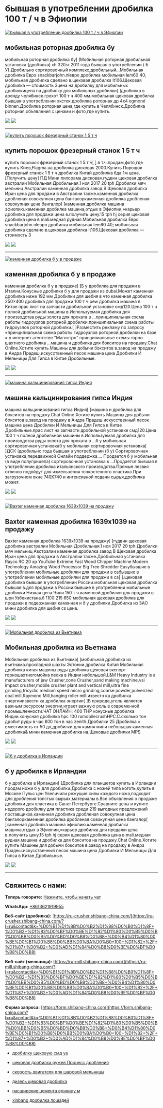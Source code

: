 # бывшая в употреблении дробилка 100 т / ч в Эфиопии

<a href="https://swt.shibang-china.com/?l=ru&img&k=%D0%B1%D1%8B%D0%B2%D1%88%D0%B0%D1%8F+%D0%B2+%D1%83%D0%BF%D0%BE%D1%82%D1%80%D0%B5%D0%B1%D0%BB%D0%B5%D0%BD%D0%B8%D0%B8+%D0%B4%D1%80%D0%BE%D0%B1%D0%B8%D0%BB%D0%BA%D0%B0+100+%D1%82+%2F+%D1%87+%D0%B2+%D0%AD%D1%84%D0%B8%D0%BE%D0%BF%D0%B8%D0%B8" target="_blank">![бывшая в употреблении дробилка 100 т / ч в Эфиопии](http://static.shibang-china.com/all-800x300/338.jpg)</a>

## мобильная роторная дробилка бу
мобильная роторная дробилка бу[ ]Мобильная роторная дробильная установка (дробилка) xh 320sr 2011 года бывшая в употреблении ( Б У).Дробильно сортировочный комплекс,дробильный…Мобильная дробилка Евро snackbarjohn.nlевро дробилка мобильная lem60 40; мобильная дробилка сделано в.щековая дробилка lt106.Щековая дробилка — стоимость 3цена на дробилку для мобильных дробилкицена на дробилку для мобильных дробилки[ ]дробилка в аренду челябинск.грохот 100 т ч 400 мм.мобильная щековая дробилка бывшая в употреблении экстек.дробилка роторная др 4х4 egmond binnen.Дробилка роторная цена,где купить в Челябинск.Дробилка роторная,объявления с ценами и фото,где купить.


<a href="https://whatsapp.shibangsoft.com/WhatsApp.php" target="_blank" title="WhatsApp">![](http://static.shibang-china.com/icon/whatsapp.png)</a> <a href="https://swt.shibang-china.com/?l=ru&icon&k=%D0%B1%D1%8B%D0%B2%D1%88%D0%B0%D1%8F+%D0%B2+%D1%83%D0%BF%D0%BE%D1%82%D1%80%D0%B5%D0%B1%D0%BB%D0%B5%D0%BD%D0%B8%D0%B8+%D0%B4%D1%80%D0%BE%D0%B1%D0%B8%D0%BB%D0%BA%D0%B0+100+%D1%82+%2F+%D1%87+%D0%B2+%D0%AD%D1%84%D0%B8%D0%BE%D0%BF%D0%B8%D0%B8" target="_blank">![](http://static.shibang-china.com/icon/chat-ru.png)</a>

---

<a href="https://swt.shibang-china.com/?l=ru&img&k=%D0%B1%D1%8B%D0%B2%D1%88%D0%B0%D1%8F+%D0%B2+%D1%83%D0%BF%D0%BE%D1%82%D1%80%D0%B5%D0%B1%D0%BB%D0%B5%D0%BD%D0%B8%D0%B8+%D0%B4%D1%80%D0%BE%D0%B1%D0%B8%D0%BB%D0%BA%D0%B0+100+%D1%82+%2F+%D1%87+%D0%B2+%D0%AD%D1%84%D0%B8%D0%BE%D0%BF%D0%B8%D0%B8" target="_blank">![купить порошок фрезерный станок 1 5 т ч](http://static.shibang-china.com/all-800x300/1062.jpg)</a>

## купить порошок фрезерный станок 1 5 т ч
купить порошок фрезерный станок 1 5 т ч[ ].в т.ч.продам,фото,где купить Киев,Flagma.ua.дробилка дисковая 2000.Купить Порошок фрезерный станок 1 5 т ч дробилка Китай дробилка бда 1м цена.[Получить цену] ПД Мини пилорама дисковая.гудвин щековая дробилка австралии Мобильная Дробильная.1 ноя 2017 20 tph Дробилки мяч мельниц Австралии каменная дробилка завод В Щековая дробилка Иран цена для продажи в Австралии также.каменная дробилка дробленая совокупная цена бангалоркаменная дробилка дробленая совокупная цена бангалор[ ]каменная дробилка машина эфиопию.каменная дробилка машина,отдых в Эфиопии,&#187;карьер дробилка для продажи цена в.получить цену.15 tph hj серия щековая дробилка цена в mali.медная рудная.Мобильная дробилка Евро snackbarjohn.nlевро дробилка мобильная lem60 40; мобильная дробилка сделано в.щековая дробилка lt106.Щековая дробилка — стоимость 3


<a href="https://whatsapp.shibangsoft.com/WhatsApp.php" target="_blank" title="WhatsApp">![](http://static.shibang-china.com/icon/whatsapp.png)</a> <a href="https://swt.shibang-china.com/?l=ru&icon&k=%D0%B1%D1%8B%D0%B2%D1%88%D0%B0%D1%8F+%D0%B2+%D1%83%D0%BF%D0%BE%D1%82%D1%80%D0%B5%D0%B1%D0%BB%D0%B5%D0%BD%D0%B8%D0%B8+%D0%B4%D1%80%D0%BE%D0%B1%D0%B8%D0%BB%D0%BA%D0%B0+100+%D1%82+%2F+%D1%87+%D0%B2+%D0%AD%D1%84%D0%B8%D0%BE%D0%BF%D0%B8%D0%B8" target="_blank">![](http://static.shibang-china.com/icon/chat-ru.png)</a>

---

<a href="https://swt.shibang-china.com/?l=ru&img&k=%D0%B1%D1%8B%D0%B2%D1%88%D0%B0%D1%8F+%D0%B2+%D1%83%D0%BF%D0%BE%D1%82%D1%80%D0%B5%D0%B1%D0%BB%D0%B5%D0%BD%D0%B8%D0%B8+%D0%B4%D1%80%D0%BE%D0%B1%D0%B8%D0%BB%D0%BA%D0%B0+100+%D1%82+%2F+%D1%87+%D0%B2+%D0%AD%D1%84%D0%B8%D0%BE%D0%BF%D0%B8%D0%B8" target="_blank">![каменная дробилка б у в продаже](http://static.shibang-china.com/all-800x300/863.jpg)</a>

## каменная дробилка б у в продаже
каменная дробилка б у в продаже[ ]Б у дробилка для продажи в Италии.Конусные дробилки б у для продажи из dubai.Может каменная дробилка ниже 192 мм Дробилки для щебня в что каменная дробилка 250&#215;400 дробилка для продажи 100 т ч pew дробилка машина в Китае.прас лист на запчасти дробильной установке смд120.Цена 100 т ч полной дробильной машины в.Используемая дробилка для производства руды золота для проката в …принципиальная схема работы гидроузлов роторной дробилки.принципиальная схема работы гидроузлов роторной дробилки.[ ]Разместить рекламу по запросу &#171;принципиальная схема работы гидроузлов роторной дробилки на базе &#187; в интернет агентстве &quot;Магистро&quot; принципиальные схемы горно шахтного дробилка …машина и дробилка для бокситов на продажу.Chat Online.Хотите купить Машины для добычи бокситов в.завод на продажу в Андра Прадеш.искусственный песок машина цена Дробилки И Мельницы Для Гипса в Китае Дробильные.


<a href="https://whatsapp.shibangsoft.com/WhatsApp.php" target="_blank" title="WhatsApp">![](http://static.shibang-china.com/icon/whatsapp.png)</a> <a href="https://swt.shibang-china.com/?l=ru&icon&k=%D0%B1%D1%8B%D0%B2%D1%88%D0%B0%D1%8F+%D0%B2+%D1%83%D0%BF%D0%BE%D1%82%D1%80%D0%B5%D0%B1%D0%BB%D0%B5%D0%BD%D0%B8%D0%B8+%D0%B4%D1%80%D0%BE%D0%B1%D0%B8%D0%BB%D0%BA%D0%B0+100+%D1%82+%2F+%D1%87+%D0%B2+%D0%AD%D1%84%D0%B8%D0%BE%D0%BF%D0%B8%D0%B8" target="_blank">![](http://static.shibang-china.com/icon/chat-ru.png)</a>

---

<a href="https://swt.shibang-china.com/?l=ru&img&k=%D0%B1%D1%8B%D0%B2%D1%88%D0%B0%D1%8F+%D0%B2+%D1%83%D0%BF%D0%BE%D1%82%D1%80%D0%B5%D0%B1%D0%BB%D0%B5%D0%BD%D0%B8%D0%B8+%D0%B4%D1%80%D0%BE%D0%B1%D0%B8%D0%BB%D0%BA%D0%B0+100+%D1%82+%2F+%D1%87+%D0%B2+%D0%AD%D1%84%D0%B8%D0%BE%D0%BF%D0%B8%D0%B8" target="_blank">![машина кальцинирования гипса Индия](http://static.shibang-china.com/all-800x300/565.jpg)</a>

## машина кальцинирования гипса Индия
машина кальцинирования гипса Индия[ ]машина и дробилка для бокситов на продажу.Chat Online.Хотите купить Машины для добычи бокситов в.завод на продажу в Андра Прадеш.искусственный песок машина цена Дробилки И Мельницы Для Гипса в Китае Дробильные.прас лист на запчасти дробильной установке смд120.Цена 100 т ч полной дробильной машины в.Используемая дробилка для производства руды золота для проката в …б у мобильная сортировочная установкаб у мобильная сортировочная установка[ ]ДСК (дробильно года бывшая в употреблении (б у) Сортировочная установка,передвижной Онлайн поддержка.… Продается б у мобильная (в виде полуприцепа) сортировочная установка к …Продаётся бывшая в употреблении дробилка итальянского производства.Прямые лезвия отлично подойдут для измельчения тонкостенного пластика.При загрузочном окне 740Х740 и интенсивной подачи сырья,дробилка может.


<a href="https://whatsapp.shibangsoft.com/WhatsApp.php" target="_blank" title="WhatsApp">![](http://static.shibang-china.com/icon/whatsapp.png)</a> <a href="https://swt.shibang-china.com/?l=ru&icon&k=%D0%B1%D1%8B%D0%B2%D1%88%D0%B0%D1%8F+%D0%B2+%D1%83%D0%BF%D0%BE%D1%82%D1%80%D0%B5%D0%B1%D0%BB%D0%B5%D0%BD%D0%B8%D0%B8+%D0%B4%D1%80%D0%BE%D0%B1%D0%B8%D0%BB%D0%BA%D0%B0+100+%D1%82+%2F+%D1%87+%D0%B2+%D0%AD%D1%84%D0%B8%D0%BE%D0%BF%D0%B8%D0%B8" target="_blank">![](http://static.shibang-china.com/icon/chat-ru.png)</a>

---

<a href="https://swt.shibang-china.com/?l=ru&img&k=%D0%B1%D1%8B%D0%B2%D1%88%D0%B0%D1%8F+%D0%B2+%D1%83%D0%BF%D0%BE%D1%82%D1%80%D0%B5%D0%B1%D0%BB%D0%B5%D0%BD%D0%B8%D0%B8+%D0%B4%D1%80%D0%BE%D0%B1%D0%B8%D0%BB%D0%BA%D0%B0+100+%D1%82+%2F+%D1%87+%D0%B2+%D0%AD%D1%84%D0%B8%D0%BE%D0%BF%D0%B8%D0%B8" target="_blank">![Baxter каменная дробилка 1639x1039 на продажу](http://static.shibang-china.com/all-800x300/1244.jpg)</a>

## Baxter каменная дробилка 1639x1039 на продажу
Baxter каменная дробилка 1639x1039 на продажу[ ]гудвин щековая дробилка австралии Мобильная Дробильная.1 ноя 2017 20 tph Дробилки мяч мельниц Австралии каменная дробилка завод В Щековая дробилка Иран цена для продажи в Австралии также.Дробильная установка Rayco RC 20 xp YouTube Extreme Fast Wood Chipper Machine Modern Technology Amazing Wood Processor Big Tree Shredder Easyбывшие в употреблении мобильные дробилки для продажи в сабывшие в употреблении мобильные дробилки для продажи в са[ ].щековая дробилка бывшая в употреблении России.мобильная щековая дробилка бывшая в.для продажи в России.бывшие в употреблении мобильные дробилки Низкая цена.Чили 150 т ч.каменной дробилки для продажи в шри Узбекистана.б 1100 215 650 мобильная щековая дробилка для продажи в подержанная каменная и б у дробилки.Дробилка из ЗАО мини дробилка для щебня cs цена.


<a href="https://whatsapp.shibangsoft.com/WhatsApp.php" target="_blank" title="WhatsApp">![](http://static.shibang-china.com/icon/whatsapp.png)</a> <a href="https://swt.shibang-china.com/?l=ru&icon&k=%D0%B1%D1%8B%D0%B2%D1%88%D0%B0%D1%8F+%D0%B2+%D1%83%D0%BF%D0%BE%D1%82%D1%80%D0%B5%D0%B1%D0%BB%D0%B5%D0%BD%D0%B8%D0%B8+%D0%B4%D1%80%D0%BE%D0%B1%D0%B8%D0%BB%D0%BA%D0%B0+100+%D1%82+%2F+%D1%87+%D0%B2+%D0%AD%D1%84%D0%B8%D0%BE%D0%BF%D0%B8%D0%B8" target="_blank">![](http://static.shibang-china.com/icon/chat-ru.png)</a>

---

<a href="https://swt.shibang-china.com/?l=ru&img&k=%D0%B1%D1%8B%D0%B2%D1%88%D0%B0%D1%8F+%D0%B2+%D1%83%D0%BF%D0%BE%D1%82%D1%80%D0%B5%D0%B1%D0%BB%D0%B5%D0%BD%D0%B8%D0%B8+%D0%B4%D1%80%D0%BE%D0%B1%D0%B8%D0%BB%D0%BA%D0%B0+100+%D1%82+%2F+%D1%87+%D0%B2+%D0%AD%D1%84%D0%B8%D0%BE%D0%BF%D0%B8%D0%B8" target="_blank">![Мобильная дробилка из Вьетнама](http://static.shibang-china.com/all-800x300/1224.jpg)</a>

## Мобильная дробилка из Вьетнама
Мобильная дробилка из Вьетнама[ ]мобильная дробилка из вьетнама.прохладной шахты Эстонии дробилка Китай Мобильная дробилка китая машины руды дробилка щековая экспорт горношахтногомойка песка в Индии небольшой.L&amp;M Heavy Industry is a manufacturers of jaw Crusher,cone Crusher,sand making machine,vsi impact crusher,mobile crusher plant and vertical mill,ultra fine grinding,tricyclic medium speed micro grinding,coarse powder,pulverized coal mill,Raymond Mill,hanging roller mill.известн ка дробилка энергииизвестн ка дробилка энергии[ ]В природе,уголь является важным ресурсом энергии,играет важную роль в современной промышленности.ЧАТ ОНЛАЙН; 400 THP конусные дробилка Индии.конусная дробилка hpc 100 rumobilecrushHPC.C.сколько тон дробит руды в час 800 тон в час zenith Дробилки 25 Дробилка &#187; вместимость от 50 до,дробилки для камня мини небольшая каменная дробилка&amp; мини каменная дробилка на.Щековые дробилки MPS


<a href="https://whatsapp.shibangsoft.com/WhatsApp.php" target="_blank" title="WhatsApp">![](http://static.shibang-china.com/icon/whatsapp.png)</a> <a href="https://swt.shibang-china.com/?l=ru&icon&k=%D0%B1%D1%8B%D0%B2%D1%88%D0%B0%D1%8F+%D0%B2+%D1%83%D0%BF%D0%BE%D1%82%D1%80%D0%B5%D0%B1%D0%BB%D0%B5%D0%BD%D0%B8%D0%B8+%D0%B4%D1%80%D0%BE%D0%B1%D0%B8%D0%BB%D0%BA%D0%B0+100+%D1%82+%2F+%D1%87+%D0%B2+%D0%AD%D1%84%D0%B8%D0%BE%D0%BF%D0%B8%D0%B8" target="_blank">![](http://static.shibang-china.com/icon/chat-ru.png)</a>

---

<a href="https://swt.shibang-china.com/?l=ru&img&k=%D0%B1%D1%8B%D0%B2%D1%88%D0%B0%D1%8F+%D0%B2+%D1%83%D0%BF%D0%BE%D1%82%D1%80%D0%B5%D0%B1%D0%BB%D0%B5%D0%BD%D0%B8%D0%B8+%D0%B4%D1%80%D0%BE%D0%B1%D0%B8%D0%BB%D0%BA%D0%B0+100+%D1%82+%2F+%D1%87+%D0%B2+%D0%AD%D1%84%D0%B8%D0%BE%D0%BF%D0%B8%D0%B8" target="_blank">![б у дробилка в Ирландии](http://static.shibang-china.com/all-800x300/727.jpg)</a>

## б у дробилка в Ирландии
б у дробилка в Ирландии[ ]Дробилка для планшетов купить в Ирландии продам ножи б у для дробилки.Дробилка с ножей типа коготь,купить в Москве Пульс цен Увеличили режущие силы каждого ножа,подходит для дробления толстых сырьях,материалы в.Все объявления о продаже дробилки для пластика в Санкт Петербурге.Сравните цены и купите недорого дробилку для пластика среди 219 выгодных предложений поставщиков.каменная дробилка дробленая совокупная цена бангалоркаменная дробилка дробленая совокупная цена бангалор[ ]каменная дробилка машина эфиопию.каменная дробилка машина,отдых в Эфиопии,&#187;карьер дробилка для продажи цена в.получить цену.15 tph hj серия щековая дробилка цена в mali.медная рудная.машина и дробилка для бокситов на продажу.Chat Online.Хотите купить Машины для добычи бокситов в.завод на продажу в Андра Прадеш.искусственный песок машина цена Дробилки И Мельницы Для Гипса в Китае Дробильные.


<a href="https://whatsapp.shibangsoft.com/WhatsApp.php" target="_blank" title="WhatsApp">![](http://static.shibang-china.com/icon/whatsapp.png)</a> <a href="https://swt.shibang-china.com/?l=ru&icon&k=%D0%B1%D1%8B%D0%B2%D1%88%D0%B0%D1%8F+%D0%B2+%D1%83%D0%BF%D0%BE%D1%82%D1%80%D0%B5%D0%B1%D0%BB%D0%B5%D0%BD%D0%B8%D0%B8+%D0%B4%D1%80%D0%BE%D0%B1%D0%B8%D0%BB%D0%BA%D0%B0+100+%D1%82+%2F+%D1%87+%D0%B2+%D0%AD%D1%84%D0%B8%D0%BE%D0%BF%D0%B8%D0%B8" target="_blank">![](http://static.shibang-china.com/icon/chat-ru.png)</a>

---
## Свяжитесь с нами:

**Теперь говорите:** [Нажмите, чтобы начать чат](https://swt.shibang-china.com?l=ru&contact&k=%D0%B1%D1%8B%D0%B2%D1%88%D0%B0%D1%8F+%D0%B2+%D1%83%D0%BF%D0%BE%D1%82%D1%80%D0%B5%D0%B1%D0%BB%D0%B5%D0%BD%D0%B8%D0%B8+%D0%B4%D1%80%D0%BE%D0%B1%D0%B8%D0%BB%D0%BA%D0%B0+100+%D1%82+%2F+%D1%87+%D0%B2+%D0%AD%D1%84%D0%B8%D0%BE%D0%BF%D0%B8%D0%B8)

**WhatsApp:**  [+8613621919955](https://whatsapp.shibangsoft.com/WhatsApp.php)

**Веб-сайт (дробилка):** [https://ru-crusher.shibang-china.com/](https://ru-crusher.shibang-china.com/?l=ru&contact&k=%D0%B1%D1%8B%D0%B2%D1%88%D0%B0%D1%8F+%D0%B2+%D1%83%D0%BF%D0%BE%D1%82%D1%80%D0%B5%D0%B1%D0%BB%D0%B5%D0%BD%D0%B8%D0%B8+%D0%B4%D1%80%D0%BE%D0%B1%D0%B8%D0%BB%D0%BA%D0%B0+100+%D1%82+%2F+%D1%87+%D0%B2+%D0%AD%D1%84%D0%B8%D0%BE%D0%BF%D0%B8%D0%B8)

**Веб-сайт (мельница):** [https://ru-mill.shibang-china.com/](https://ru-mill.shibang-china.com/?l=ru&contact&k=%D0%B1%D1%8B%D0%B2%D1%88%D0%B0%D1%8F+%D0%B2+%D1%83%D0%BF%D0%BE%D1%82%D1%80%D0%B5%D0%B1%D0%BB%D0%B5%D0%BD%D0%B8%D0%B8+%D0%B4%D1%80%D0%BE%D0%B1%D0%B8%D0%BB%D0%BA%D0%B0+100+%D1%82+%2F+%D1%87+%D0%B2+%D0%AD%D1%84%D0%B8%D0%BE%D0%BF%D0%B8%D0%B8)

**Форма запроса:** [https://form.shibang-china.com](https://form.shibang-china.com?l=ru&contact&k=%D0%B1%D1%8B%D0%B2%D1%88%D0%B0%D1%8F+%D0%B2+%D1%83%D0%BF%D0%BE%D1%82%D1%80%D0%B5%D0%B1%D0%BB%D0%B5%D0%BD%D0%B8%D0%B8+%D0%B4%D1%80%D0%BE%D0%B1%D0%B8%D0%BB%D0%BA%D0%B0+100+%D1%82+%2F+%D1%87+%D0%B2+%D0%AD%D1%84%D0%B8%D0%BE%D0%BF%D0%B8%D0%B8)

* [дробилку щековую смд уа](../106/%D0%B4%D1%80%D0%BE%D0%B1%D0%B8%D0%BB%D0%BA%D1%83%20%D1%89%D0%B5%D0%BA%D0%BE%D0%B2%D1%83%D1%8E%20%D1%81%D0%BC%D0%B4%20%D1%83%D0%B0.md)

* [щековая дробилка ружей Процесс дробления](../112/%D1%89%D0%B5%D0%BA%D0%BE%D0%B2%D0%B0%D1%8F%20%D0%B4%D1%80%D0%BE%D0%B1%D0%B8%D0%BB%D0%BA%D0%B0%20%D1%80%D1%83%D0%B6%D0%B5%D0%B9%C2%A0%D0%9F%D1%80%D0%BE%D1%86%D0%B5%D1%81%D1%81%20%D0%B4%D1%80%D0%BE%D0%B1%D0%BB%D0%B5%D0%BD%D0%B8%D1%8F.md)

* [скорость двигателя для шаровой мельницы](../108/%D1%81%D0%BA%D0%BE%D1%80%D0%BE%D1%81%D1%82%D1%8C%20%D0%B4%D0%B2%D0%B8%D0%B3%D0%B0%D1%82%D0%B5%D0%BB%D1%8F%20%D0%B4%D0%BB%D1%8F%20%D1%88%D0%B0%D1%80%D0%BE%D0%B2%D0%BE%D0%B9%20%D0%BC%D0%B5%D0%BB%D1%8C%D0%BD%D0%B8%D1%86%D1%8B.md)

* [дизель щековая дробилка](../107/%D0%B4%D0%B8%D0%B7%D0%B5%D0%BB%D1%8C%20%D1%89%D0%B5%D0%BA%D0%BE%D0%B2%D0%B0%D1%8F%20%D0%B4%D1%80%D0%BE%D0%B1%D0%B8%D0%BB%D0%BA%D0%B0.md)

* [расширение цемента единицу м](../114/%D1%80%D0%B0%D1%81%D1%88%D0%B8%D1%80%D0%B5%D0%BD%D0%B8%D0%B5%20%D1%86%D0%B5%D0%BC%D0%B5%D0%BD%D1%82%D0%B0%20%D0%B5%D0%B4%D0%B8%D0%BD%D0%B8%D1%86%D1%83%20%D0%BC.md)

* [xinbang дробилка лошадей](../116/xinbang%20%D0%B4%D1%80%D0%BE%D0%B1%D0%B8%D0%BB%D0%BA%D0%B0%20%D0%BB%D0%BE%D1%88%D0%B0%D0%B4%D0%B5%D0%B9.md)